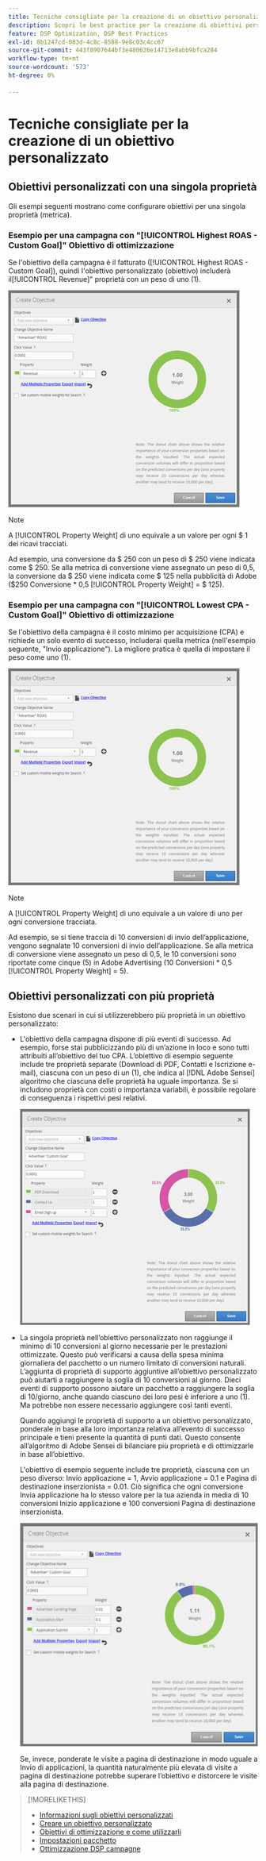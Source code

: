```yaml
---
title: Tecniche consigliate per la creazione di un obiettivo personalizzato
description: Scopri le best practice per la creazione di obiettivi personalizzati per definire gli eventi di successo.
feature: DSP Optimization, DSP Best Practices
exl-id: 8b1247cd-083d-4c8c-8588-9e8c03c4cc67
source-git-commit: 443f8907644bf3e480626e14713e8abb9bfca284
workflow-type: tm+mt
source-wordcount: '573'
ht-degree: 0%

---
```


# Tecniche consigliate per la creazione di un obiettivo personalizzato

## Obiettivi personalizzati con una singola proprietà

Gli esempi seguenti mostrano come configurare obiettivi per una singola proprietà (metrica).

### Esempio per una campagna con &quot;[!UICONTROL Highest ROAS - Custom Goal]&quot; Obiettivo di ottimizzazione

Se l&#39;obiettivo della campagna è il fatturato ([!UICONTROL Highest ROAS - Custom Goal]), quindi l&#39;obiettivo personalizzato (obiettivo) includerà il[!UICONTROL Revenue]&quot; proprietà con un peso di uno (1).

![esempio di obiettivo personalizzato ROAS con una singola proprietà](/help/dsp/assets/custom-goal-roas.png)

>[!NOTE]
>
> A [!UICONTROL Property Weight] di uno equivale a un valore per ogni $ 1 dei ricavi tracciati.
>
> Ad esempio, una conversione da $ 250 con un peso di $ 250 viene indicata come $ 250. Se alla metrica di conversione viene assegnato un peso di 0,5, la conversione da $ 250 viene indicata come $ 125 nella pubblicità di Adobe ($250 Conversione * 0,5 [!UICONTROL Property Weight] = $ 125).

### Esempio per una campagna con &quot;[!UICONTROL Lowest CPA - Custom Goal]&quot; Obiettivo di ottimizzazione

Se l&#39;obiettivo della campagna è il costo minimo per acquisizione (CPA) e richiede un solo evento di successo, includerai quella metrica (nell&#39;esempio seguente, &quot;Invio applicazione&quot;). La migliore pratica è quella di impostare il peso come uno (1).

![esempio di obiettivo personalizzato CPA con una singola proprietà](/help/dsp/assets/custom-goal-roas.png)

>[!NOTE]
>
> A [!UICONTROL Property Weight] di uno equivale a un valore di uno per ogni conversione tracciata.
>
> Ad esempio, se si tiene traccia di 10 conversioni di invio dell’applicazione, vengono segnalate 10 conversioni di invio dell’applicazione.  Se alla metrica di conversione viene assegnato un peso di 0,5, le 10 conversioni sono riportate come cinque (5) in Adobe Advertising (10 Conversioni * 0,5 [!UICONTROL Property Weight] = 5).

## Obiettivi personalizzati con più proprietà

Esistono due scenari in cui si utilizzerebbero più proprietà in un obiettivo personalizzato:

* L&#39;obiettivo della campagna dispone di più eventi di successo. Ad esempio, forse stai pubblicizzando più di un’azione in loco e sono tutti attribuiti all’obiettivo del tuo CPA. L’obiettivo di esempio seguente include tre proprietà separate (Download di PDF, Contatti e Iscrizione e-mail), ciascuna con un peso di un (1), che indica al [!DNL Adobe Sensei] algoritmo che ciascuna delle proprietà ha uguale importanza. Se si includono proprietà con costi o importanza variabili, è possibile regolare di conseguenza i rispettivi pesi relativi.

   ![esempio di obiettivo personalizzato con più proprietà](/help/dsp/assets/custom-goal-multiple-properties.png)

* La singola proprietà nell’obiettivo personalizzato non raggiunge il minimo di 10 conversioni al giorno necessarie per le prestazioni ottimizzate. Questo può verificarsi a causa della spesa minima giornaliera del pacchetto o un numero limitato di conversioni naturali. L’aggiunta di proprietà di supporto aggiuntive all’obiettivo personalizzato può aiutarti a raggiungere la soglia di 10 conversioni al giorno. Dieci eventi di supporto possono aiutare un pacchetto a raggiungere la soglia di 10/giorno, anche quando ciascuno dei loro pesi è inferiore a uno (1). Ma potrebbe non essere necessario aggiungere così tanti eventi.

   Quando aggiungi le proprietà di supporto a un obiettivo personalizzato, ponderale in base alla loro importanza relativa all’evento di successo principale e tieni presente la quantità di punti dati. Questo consente all’algoritmo di Adobe Sensei di bilanciare più proprietà e di ottimizzarle in base all’obiettivo.

   L&#39;obiettivo di esempio seguente include tre proprietà, ciascuna con un peso diverso: Invio applicazione = 1, Avvio applicazione = 0.1 e Pagina di destinazione inserzionista = 0.01. Ciò significa che ogni conversione Invia applicazione ha lo stesso valore per la tua azienda in media di 10 conversioni Inizio applicazione e 100 conversioni Pagina di destinazione inserzionista.

   ![esempio di obiettivo personalizzato con più proprietà](/help/dsp/assets/custom-goal-multiple-properties2.png)

   Se, invece, ponderate le visite a pagina di destinazione in modo uguale a Invio di applicazioni, la quantità naturalmente più elevata di visite a pagina di destinazione potrebbe superare l’obiettivo e distorcere le visite alla pagina di destinazione.<!--reword-->

>[!MORELIKETHIS]
>
>* [Informazioni sugli obiettivi personalizzati](custom-goal-about.md)
>* [Creare un obiettivo personalizzato](custom-goal-create.md)
>* [Obiettivi di ottimizzazione e come utilizzarli](optimization-goals.md)
>* [Impostazioni pacchetto](/help/dsp/campaign-management/packages/package-settings.md)
> * [Ottimizzazione DSP campagne](optimization-how-dsp-optimizes-campaigns.md)

